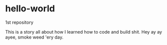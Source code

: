# hello-world
1st repository

This is a story all about how I learned how to code and build shit.
Hey ay ay ayee, smoke weed 'ery day.
